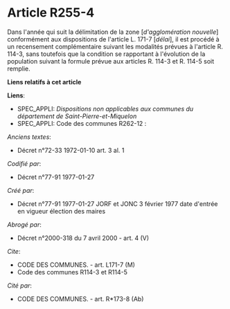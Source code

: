 # Article R255-4

Dans l'année qui suit la délimitation de la zone [*d'agglomération nouvelle*] conformément aux dispositions de l'article L.
171-7 [*délai*], il est procédé à un recensement complémentaire suivant les modalités prévues à l'article R. 114-3, sans
toutefois que la condition se rapportant à l'évolution de la population suivant la formule prévue aux articles R. 114-3 et R.
114-5 soit remplie.

**Liens relatifs à cet article**

**Liens**:

  - SPEC_APPLI: *Dispositions non applicables aux communes du département de Saint-Pierre-et-Miquelon*
  - SPEC_APPLI: Code des communes R262-12 :

_Anciens textes_:

  - Décret n°72-33 1972-01-10 art. 3 al. 1

_Codifié par_:

  - Décret n°77-91 1977-01-27

_Créé par_:

  - Décret n°77-91 1977-01-27 JORF et JONC 3 février 1977 date d'entrée en vigueur élection des maires

_Abrogé par_:

  - Décret n°2000-318 du 7 avril 2000 - art. 4 (V)

_Cite_:

  - CODE DES COMMUNES. - art. L171-7 (M)
  - Code des communes R114-3 et R114-5

_Cité par_:

  - CODE DES COMMUNES. - art. R*173-8 (Ab)

